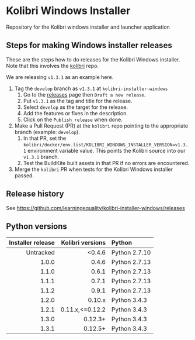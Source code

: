 # Kolibri Windows Installer

Repository for the Kolibri windows installer and launcher application


## Steps for making Windows installer releases

These are the steps how to do releases for the Kolibri Windows installer.  Note that this involves the [kolibri](https://github.com/learningequality/kolibri) repo.  

We are releasing `v1.3.1` as an example here.

1. Tag the `develop` branch as `v1.3.1` at `kolibri-installer-windows`
    1. Go to the [releases](https://github.com/learningequality/kolibri-installer-windows/releases/) page then `Draft a new release`.
    1. Put `v1.3.1` as the tag and title for the release.
    1. Select `develop` as the target for the release.
    1. Add the features or fixes in the description.
    1. Click on the `Publish release` when done.
1. Make a Pull Request (PR) at the `kolibri` repo pointing to the appropriate branch (example: `develop`).
    1. In that PR, set the `kolibri/docker/env.list/KOLIBRI_WINDOWS_INSTALLER_VERSION=v1.3.1` environment variable value.  This points the Kolibri source into our `v1.3.1` branch.
    1. Test the BuildKite built assets in that PR if no errors are encountered.
1. Merge the `kolibri` PR when tests for the Kolibri Windows installer passed.


## Release history

See https://github.com/learningequality/kolibri-installer-windows/releases

## Python versions

| Installer release | Kolibri versions | Python        |
| -----------------:| ----------------:|:--------------- |
| Untracked         | <0.4.6           | Python 2.7.10   |
| 1.0.0             | 0.4.6            | Python 2.7.13   |
| 1.1.0             | 0.6.1            | Python 2.7.13   |
| 1.1.1             | 0.7.1            | Python 2.7.13   |
| 1.1.2             | 0.9.1            | Python 2.7.13   |
| 1.2.0             | 0.10.x           | Python 3.4.3    |
| 1.2.1             | 0.11.x,<=0.12.2  | Python 3.4.3    |
| 1.3.0             | 0.12.3+          | Python 3.4.3    |
| 1.3.1             | 0.12.5+          | Python 3.4.3    |

